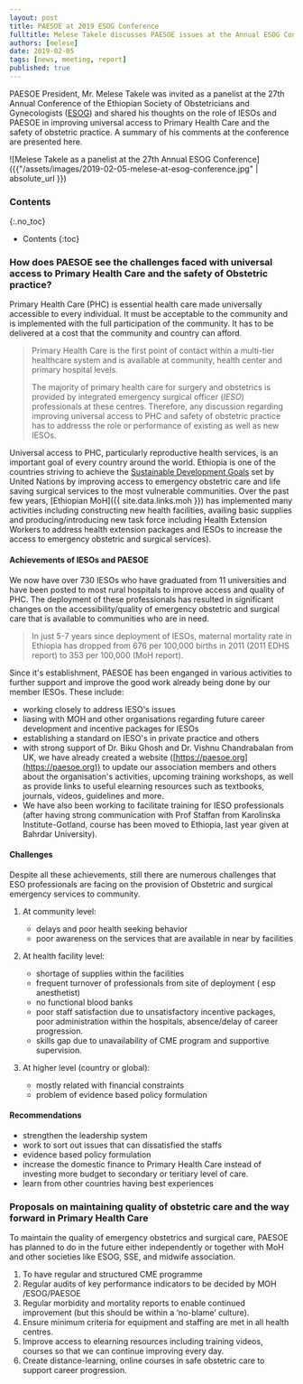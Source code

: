 ```yaml
---
layout: post
title: PAESOE at 2019 ESOG Conference
fulltitle: Melese Takele discusses PAESOE issues at the Annual ESOG Conference
authors: [melese]
date: 2019-02-05
tags: [news, meeting, report]
published: true
---
```


PAESOE President, Mr. Melese Takele was invited as a panelist at the 27th Annual Conference of the Ethiopian Society of Obstetricians and Gynecologists ([ESOG](http://esog-eth.org)) and shared his thoughts on the role of IESOs and PAESOE in improving universal access to Primary Health Care and the safety of obstetric practice. A summary of his comments at the conference are presented here.

![Melese Takele as a panelist at the 27th Annual ESOG Conference]({{"/assets/images/2019-02-05-melese-at-esog-conference.jpg" | absolute_url }})

### Contents
{:.no_toc}
- Contents
{:toc}

### How does PAESOE see the challenges faced with universal access to Primary Health Care and the safety of Obstetric practice?

Primary Health Care (PHC) is essential health care made universally accessible to every individual.
It must be acceptable to the community and is implemented with the full participation of the community.
It has to be delivered at a cost that the community and country can afford.

>Primary Health Care is the first point of contact within a multi-tier healthcare system and is available at community, health center and primary hospital levels.
>
>The majority of primary health care for surgery and obstetrics is provided by integrated emergency surgical officer (*IESO*) professionals at these centres.
Therefore, any discussion regarding improving universal access to PHC and safety of obstetric practice has to addresss the role or performance of existing as well as new IESOs.


Universal access to PHC, particularly reproductive health services, is an important goal of every country around the world.
Ethiopia is one of the countries striving to achieve the [Sustainable Development Goals](https://sustainabledevelopment.un.org/memberstates/ethiopia) set by United Nations by improving access to emergency obstetric care and life saving surgical services to the most vulnerable communities.
Over the past few years, [Ethiopian MoH]({{ site.data.links.moh }}) has implemented many activities including constructing new health facilities, availing basic supplies and producing/introducing new task force including Health Extension Workers to address health extension packages and IESOs to increase the access to emergency obstetric and surgical services).

#### Achievements of IESOs and PAESOE

We now have over 730 IESOs who have graduated from 11 universities and have been posted to most rural hospitals to improve access and quality of PHC.
The deployment of these professionals has resulted in significant changes on the accessibility/quality of emergency obstetric and surgical care that is available to communities who are in need.

>In just 5-7 years since deployment of IESOs, maternal mortality rate in Ethiopia has dropped from 676 per 100,000 births in 2011 (2011 EDHS report) to 353 per 100,000 (MoH report).

Since it's establishment, PAESOE has been enganged in various activities to further support and improve the good work already being done by our member IESOs.
These include:

- working closely to address IESO's issues
- liasing with MOH and other organisations regarding future career development and incentive packages for IESOs
- establishing a standard on IESO's in private practice and others
- with strong support of Dr. Biku Ghosh and Dr. Vishnu Chandrabalan from UK, we have already created a website ([https://paesoe.org](https://paesoe.org)) to update our association members and others about the organisation's activities, upcoming training workshops, as well as provide links to useful elearning resources such as textbooks, journals, videos, guidelines and more.
- We have also been working to facilitate training for IESO professionals (after having strong communication with Prof Staffan from Karolinska Institute-Gotland, course has been moved to Ethiopia, last year given at Bahrdar University).

#### Challenges

Despite all these achievements, still there are numerous challenges that ESO professionals are facing on the provision of Obstetric and surgical emergency services to community.

1. At community level:
   - delays and poor health seeking behavior
   - poor awareness on the services that are available in near by facilities
2. At health facility level:
   - shortage of supplies within the facilities
   - frequent turnover of professionals from site of deployment ( esp anesthetist)
   - no functional blood banks
   - poor staff satisfaction due to unsatisfactory incentive packages, poor administration within the hospitals, absence/delay of career progression.
   - skills gap due to unavailability of CME program and supportive supervision.

3. At higher level (country or global):
   - mostly related with financial constraints
   - problem of evidence based policy formulation

#### Recommendations

- strengthen the leadership system
- work to sort out issues that can dissatisfied the staffs
- evidence based policy formulation
- increase the domestic finance to Primary Health Care instead of investing more budget to secondary or teritiary level of care.
- learn from other countries having best experiences

### Proposals on maintaining quality of obstetric care and the way forward in Primary Health Care

To maintain the quality of emergency obstetrics and surgical care, PAESOE has planned to do in the future either independently or together with MoH and other societies like ESOG, SSE, and midwife association.

1. To have regular and structured CME programme
2. Regular audits of key performance indicators to be decided by MOH /ESOG/PAESOE
3. Regular morbidity and mortality reports to enable continued improvement (but this should be within a ‘no-blame’ culture).
4. Ensure minimum criteria for equipment and staffing are met in all health centres.
5. Improve access to elearning resources including training videos, courses so that we can continue improving every day.
6. Create distance-learning, online courses in safe obstetric care to support career progression.
